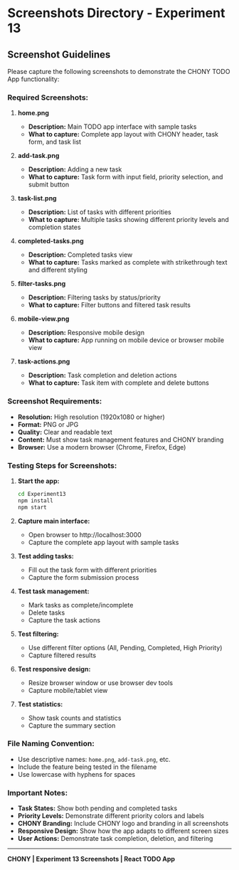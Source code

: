 # Screenshots Directory - Experiment 13

## Screenshot Guidelines

Please capture the following screenshots to demonstrate the CHONY TODO App functionality:

### Required Screenshots:

1. **home.png**
   - **Description:** Main TODO app interface with sample tasks
   - **What to capture:** Complete app layout with CHONY header, task form, and task list

2. **add-task.png**
   - **Description:** Adding a new task
   - **What to capture:** Task form with input field, priority selection, and submit button

3. **task-list.png**
   - **Description:** List of tasks with different priorities
   - **What to capture:** Multiple tasks showing different priority levels and completion states

4. **completed-tasks.png**
   - **Description:** Completed tasks view
   - **What to capture:** Tasks marked as complete with strikethrough text and different styling

5. **filter-tasks.png**
   - **Description:** Filtering tasks by status/priority
   - **What to capture:** Filter buttons and filtered task results

6. **mobile-view.png**
   - **Description:** Responsive mobile design
   - **What to capture:** App running on mobile device or browser mobile view

7. **task-actions.png**
   - **Description:** Task completion and deletion actions
   - **What to capture:** Task item with complete and delete buttons

### Screenshot Requirements:

- **Resolution:** High resolution (1920x1080 or higher)
- **Format:** PNG or JPG
- **Quality:** Clear and readable text
- **Content:** Must show task management features and CHONY branding
- **Browser:** Use a modern browser (Chrome, Firefox, Edge)

### Testing Steps for Screenshots:

1. **Start the app:**
   ```bash
   cd Experiment13
   npm install
   npm start
   ```

2. **Capture main interface:**
   - Open browser to http://localhost:3000
   - Capture the complete app layout with sample tasks

3. **Test adding tasks:**
   - Fill out the task form with different priorities
   - Capture the form submission process

4. **Test task management:**
   - Mark tasks as complete/incomplete
   - Delete tasks
   - Capture the task actions

5. **Test filtering:**
   - Use different filter options (All, Pending, Completed, High Priority)
   - Capture filtered results

6. **Test responsive design:**
   - Resize browser window or use browser dev tools
   - Capture mobile/tablet view

7. **Test statistics:**
   - Show task counts and statistics
   - Capture the summary section

### File Naming Convention:
- Use descriptive names: `home.png`, `add-task.png`, etc.
- Include the feature being tested in the filename
- Use lowercase with hyphens for spaces

### Important Notes:
- **Task States:** Show both pending and completed tasks
- **Priority Levels:** Demonstrate different priority colors and labels
- **CHONY Branding:** Include CHONY logo and branding in all screenshots
- **Responsive Design:** Show how the app adapts to different screen sizes
- **User Actions:** Demonstrate task completion, deletion, and filtering

---

**CHONY | Experiment 13 Screenshots | React TODO App** 